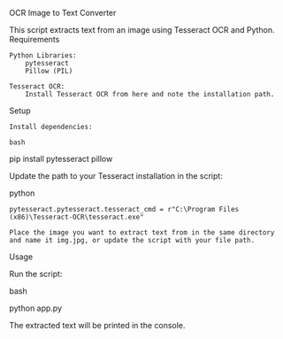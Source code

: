 OCR Image to Text Converter

This script extracts text from an image using Tesseract OCR and Python.
Requirements

    Python Libraries:
        pytesseract
        Pillow (PIL)

    Tesseract OCR:
        Install Tesseract OCR from here and note the installation path.

Setup

    Install dependencies:

    bash

pip install pytesseract pillow

Update the path to your Tesseract installation in the script:

python

    pytesseract.pytesseract.tesseract_cmd = r"C:\Program Files (x86)\Tesseract-OCR\tesseract.exe"

    Place the image you want to extract text from in the same directory and name it img.jpg, or update the script with your file path.

Usage

Run the script:

bash

python app.py

The extracted text will be printed in the console.